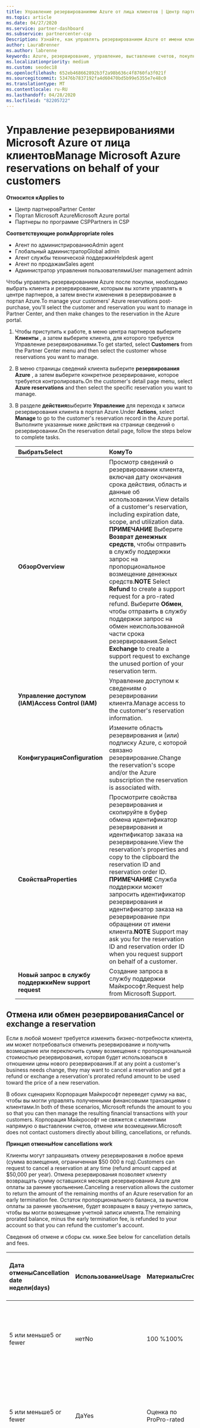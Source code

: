 ```yaml
---
title: Управление резервированиями Azure от лица клиентов | Центр партнеров
ms.topic: article
ms.date: 04/27/2020
ms.service: partner-dashboard
ms.subservice: partnercenter-csp
Description: Узнайте, как управлять резервированием Azure от имени клиента, включая отмену резервирования, Обмен резервированиями или запросить деньги.
author: LauraBrenner
ms.author: labrenne
keywords: Azure, резервирование, управление, выставление счетов, покупка, Отмена, Exchange, оплата за ранним увольнением
ms.localizationpriority: medium
ms.custom: seodec18
ms.openlocfilehash: 652eb468662892b3f2a98b636c4f8760fa3f021f
ms.sourcegitcommit: 53476b7837192fa4d60470bd5b99e5355e7e48c0
ms.translationtype: MT
ms.contentlocale: ru-RU
ms.lasthandoff: 04/28/2020
ms.locfileid: "82205722"
---
```

# <a name="manage-microsoft-azure-reservations-on-behalf-of-your-customers"></a><span data-ttu-id="802e3-104">Управление резервированиями Microsoft Azure от лица клиентов</span><span class="sxs-lookup"><span data-stu-id="802e3-104">Manage Microsoft Azure reservations on behalf of your customers</span></span>

<span data-ttu-id="802e3-105">**Относится к**</span><span class="sxs-lookup"><span data-stu-id="802e3-105">**Applies to**</span></span>

- <span data-ttu-id="802e3-106">Центр партнеров</span><span class="sxs-lookup"><span data-stu-id="802e3-106">Partner Center</span></span>
- <span data-ttu-id="802e3-107">Портал Microsoft Azure</span><span class="sxs-lookup"><span data-stu-id="802e3-107">Microsoft Azure portal</span></span> 
- <span data-ttu-id="802e3-108">Партнеры по программе CSP</span><span class="sxs-lookup"><span data-stu-id="802e3-108">Partners in CSP</span></span>

<span data-ttu-id="802e3-109">**Соответствующие роли**</span><span class="sxs-lookup"><span data-stu-id="802e3-109">**Appropriate roles**</span></span>

- <span data-ttu-id="802e3-110">Агент по администрированию</span><span class="sxs-lookup"><span data-stu-id="802e3-110">Admin agent</span></span>
- <span data-ttu-id="802e3-111">Глобальный администратор</span><span class="sxs-lookup"><span data-stu-id="802e3-111">Global admin</span></span>
- <span data-ttu-id="802e3-112">Агент службы технической поддержки</span><span class="sxs-lookup"><span data-stu-id="802e3-112">Helpdesk agent</span></span>
- <span data-ttu-id="802e3-113">Агент по продажам</span><span class="sxs-lookup"><span data-stu-id="802e3-113">Sales agent</span></span>
- <span data-ttu-id="802e3-114">Администратор управления пользователями</span><span class="sxs-lookup"><span data-stu-id="802e3-114">User management admin</span></span>

<span data-ttu-id="802e3-115">Чтобы управлять резервированием Azure после покупки, необходимо выбрать клиента и резервирование, которым вы хотите управлять в центре партнеров, а затем внести изменения в резервирование в портал Azure.</span><span class="sxs-lookup"><span data-stu-id="802e3-115">To manage your customers' Azure reservations post-purchase, you'll select the customer and reservation you want to manage in Partner Center, and then make changes to the reservation in the Azure portal.</span></span>

1. <span data-ttu-id="802e3-116">Чтобы приступить к работе, в меню центра партнеров выберите **Клиенты** , а затем выберите клиента, для которого требуется Управление резервированиями.</span><span class="sxs-lookup"><span data-stu-id="802e3-116">To get started, select **Customers** from the Partner Center menu and then select the customer whose reservations you want to manage.</span></span> 

2. <span data-ttu-id="802e3-117">В меню страницы сведений клиента выберите **резервирования Azure** , а затем выберите конкретное резервирование, которое требуется контролировать.</span><span class="sxs-lookup"><span data-stu-id="802e3-117">On the customer's detail page menu, select **Azure reservations** and then select the specific reservation you want to manage.</span></span>  

3. <span data-ttu-id="802e3-118">В разделе **действия**выберите **Управление** для перехода к записи резервирования клиента в портал Azure.</span><span class="sxs-lookup"><span data-stu-id="802e3-118">Under **Actions**, select **Manage** to go to the customer's reservation record in the Azure portal.</span></span> <span data-ttu-id="802e3-119">Выполните указанные ниже действия на странице сведений о резервировании.</span><span class="sxs-lookup"><span data-stu-id="802e3-119">On the reservation detail page, follow the steps below to complete tasks.</span></span>  

    | <span data-ttu-id="802e3-120">**Выбрать**</span><span class="sxs-lookup"><span data-stu-id="802e3-120">**Select**</span></span>   | <span data-ttu-id="802e3-121">**Кому**</span><span class="sxs-lookup"><span data-stu-id="802e3-121">**To**</span></span>    |
    |:-----------------------------|:-----------------|
    | <span data-ttu-id="802e3-122">**Обзор**</span><span class="sxs-lookup"><span data-stu-id="802e3-122">**Overview**</span></span>   | <span data-ttu-id="802e3-123">Просмотр сведений о резервировании клиента, включая дату окончания срока действия, область и данные об использовании.</span><span class="sxs-lookup"><span data-stu-id="802e3-123">View details of a customer's reservation, including expiration date, scope, and utilization data.</span></span> <span data-ttu-id="802e3-124">**ПРИМЕЧАНИЕ** Выберите **Возврат денежных средств**, чтобы отправить в службу поддержки запрос на пропорциональное возмещение денежных средств.</span><span class="sxs-lookup"><span data-stu-id="802e3-124">**NOTE** Select **Refund** to create a support request for a pro-rated refund.</span></span> <span data-ttu-id="802e3-125">Выберите **Обмен**, чтобы отправить в службу поддержки запрос на обмен неиспользованной части срока резервирования.</span><span class="sxs-lookup"><span data-stu-id="802e3-125">Select **Exchange** to create a support request to exchange the unused portion of your reservation term.</span></span>  
    | <span data-ttu-id="802e3-126">**Управление доступом (IAM)**</span><span class="sxs-lookup"><span data-stu-id="802e3-126">**Access Control (IAM)**</span></span>   | <span data-ttu-id="802e3-127">Управление доступом к сведениям о резервировании клиента.</span><span class="sxs-lookup"><span data-stu-id="802e3-127">Manage access to the customer's reservation information.</span></span>|
    | <span data-ttu-id="802e3-128">**Конфигурация**</span><span class="sxs-lookup"><span data-stu-id="802e3-128">**Configuration**</span></span>   | <span data-ttu-id="802e3-129">Измените область резервирования и (или) подписку Azure, с которой связано резервирование.</span><span class="sxs-lookup"><span data-stu-id="802e3-129">Change the reservation's scope and/or the Azure subscription the reservation is associated with.</span></span>    |
    | <span data-ttu-id="802e3-130">**Свойства**</span><span class="sxs-lookup"><span data-stu-id="802e3-130">**Properties**</span></span>   | <span data-ttu-id="802e3-131">Просмотрите свойства резервирования и скопируйте в буфер обмена идентификатор резервирования и идентификатор заказа на резервирование.</span><span class="sxs-lookup"><span data-stu-id="802e3-131">View the reservation's properties and copy to the clipboard the reservation ID and reservation order ID.</span></span> <span data-ttu-id="802e3-132">**ПРИМЕЧАНИЕ** Служба поддержки может запросить идентификатор резервирования и идентификатор заказа на резервирование при обращении от имени клиента.</span><span class="sxs-lookup"><span data-stu-id="802e3-132">**NOTE** Support may ask you for the reservation ID and reservation order ID when you request support on behalf of a customer.</span></span>    |
    | <span data-ttu-id="802e3-133">**Новый запрос в службу поддержки**</span><span class="sxs-lookup"><span data-stu-id="802e3-133">**New support request**</span></span>    | <span data-ttu-id="802e3-134">Создание запроса в службу поддержки Майкрософт.</span><span class="sxs-lookup"><span data-stu-id="802e3-134">Request help from Microsoft Support.</span></span>   |
 
## <a name="cancel-or-exchange-a-reservation"></a><span data-ttu-id="802e3-135">Отмена или обмен резервирования</span><span class="sxs-lookup"><span data-stu-id="802e3-135">Cancel or exchange a reservation</span></span> 

<span data-ttu-id="802e3-136">Если в любой момент требуется изменить бизнес-потребности клиента, им может потребоваться отменить резервирование и получить возмещение или переключить сумму возмещения с пропорциональной стоимостью резервирования, которая будет использоваться в отношении цены нового резервирования.</span><span class="sxs-lookup"><span data-stu-id="802e3-136">If at any point a customer's business needs change, they may want to cancel a reservation and get a refund or exchange a reservation's prorated refund amount to be used toward the price of a new reservation.</span></span>

<span data-ttu-id="802e3-137">В обоих сценариях Корпорация Майкрософт переведет сумму на вас, чтобы вы могли управлять полученными финансовыми транзакциями с клиентами.</span><span class="sxs-lookup"><span data-stu-id="802e3-137">In both of these scenarios, Microsoft refunds the amount to you so that you can then manage the resulting financial transactions with your customers.</span></span> <span data-ttu-id="802e3-138">Корпорация Майкрософт не свяжется с клиентами напрямую о выставлении счетов, отмене или возмещении.</span><span class="sxs-lookup"><span data-stu-id="802e3-138">Microsoft does not contact customers directly about billing, cancellations, or refunds.</span></span>


<span data-ttu-id="802e3-139">**Принцип отмены**</span><span class="sxs-lookup"><span data-stu-id="802e3-139">**How cancellations work**</span></span>

<span data-ttu-id="802e3-140">Клиенты могут запрашивать отмену резервирования в любое время (сумма возмещения, ограниченная $50 000 в год).</span><span class="sxs-lookup"><span data-stu-id="802e3-140">Customers can request to cancel a reservation at any time (refund amount capped at $50,000 per year).</span></span> <span data-ttu-id="802e3-141">Отмена резервирования позволяет клиенту возвращать сумму оставшихся месяцев резервирования Azure для оплаты за ранние увольнение.</span><span class="sxs-lookup"><span data-stu-id="802e3-141">Canceling a reservation allows the customer to return the amount of the remaining months of an Azure reservation for an early termination fee.</span></span> <span data-ttu-id="802e3-142">Остаток пропорционального баланса, за вычетом оплаты за ранние увольнение, будет возвращен в вашу учетную запись, чтобы вы могли возмещение учетной записи клиента.</span><span class="sxs-lookup"><span data-stu-id="802e3-142">The remaining prorated balance, minus the early termination fee, is refunded to your account so that you can refund the customer's account.</span></span> 

<span data-ttu-id="802e3-143">Сведения об отмене и сборы см. ниже.</span><span class="sxs-lookup"><span data-stu-id="802e3-143">See below for cancellation details and fees.</span></span>


|<span data-ttu-id="802e3-144">**Дата отмены**</span><span class="sxs-lookup"><span data-stu-id="802e3-144">**Cancellation date**</span></span><br> <span data-ttu-id="802e3-145">недели</span><span class="sxs-lookup"><span data-stu-id="802e3-145">(days)</span></span>   |<span data-ttu-id="802e3-146">**Использование**</span><span class="sxs-lookup"><span data-stu-id="802e3-146">**Usage**</span></span>    |<span data-ttu-id="802e3-147">**Материалы**</span><span class="sxs-lookup"><span data-stu-id="802e3-147">**Credit**</span></span>  |<span data-ttu-id="802e3-148">**Раннее завершение**</span><span class="sxs-lookup"><span data-stu-id="802e3-148">**Early termination**</span></span><br> <span data-ttu-id="802e3-149">индивидуальной учетной записи</span><span class="sxs-lookup"><span data-stu-id="802e3-149">fee</span></span>    |<span data-ttu-id="802e3-150">**Ограничение на возврат**</span><span class="sxs-lookup"><span data-stu-id="802e3-150">**Refund cap**</span></span> | 
|:----------------------------------|:------------|:-----------|:--------------------------------|:--------------|
|<span data-ttu-id="802e3-151">5 или меньше</span><span class="sxs-lookup"><span data-stu-id="802e3-151">5 or fewer</span></span>                         | <span data-ttu-id="802e3-152">нет</span><span class="sxs-lookup"><span data-stu-id="802e3-152">No</span></span>          | <span data-ttu-id="802e3-153">100 %</span><span class="sxs-lookup"><span data-stu-id="802e3-153">100%</span></span>       | <span data-ttu-id="802e3-154">нет</span><span class="sxs-lookup"><span data-stu-id="802e3-154">No</span></span>                              | <span data-ttu-id="802e3-155">$50 000 ДОЛЛ. США</span><span class="sxs-lookup"><span data-stu-id="802e3-155">$50,000 USD</span></span>   |
|<span data-ttu-id="802e3-156">5 или меньше</span><span class="sxs-lookup"><span data-stu-id="802e3-156">5 or fewer</span></span>                         | <span data-ttu-id="802e3-157">Да</span><span class="sxs-lookup"><span data-stu-id="802e3-157">Yes</span></span>         | <span data-ttu-id="802e3-158">Оценка по Pro</span><span class="sxs-lookup"><span data-stu-id="802e3-158">Pro-rated</span></span>  | <span data-ttu-id="802e3-159">нет</span><span class="sxs-lookup"><span data-stu-id="802e3-159">No</span></span>                              | <span data-ttu-id="802e3-160">$50 000 ДОЛЛ. США</span><span class="sxs-lookup"><span data-stu-id="802e3-160">$50,000 USD</span></span>   |
|<span data-ttu-id="802e3-161">Более 5</span><span class="sxs-lookup"><span data-stu-id="802e3-161">More than 5</span></span>                        | <span data-ttu-id="802e3-162">нет</span><span class="sxs-lookup"><span data-stu-id="802e3-162">No</span></span>          | <span data-ttu-id="802e3-163">Оценка по Pro</span><span class="sxs-lookup"><span data-stu-id="802e3-163">Pro-rated</span></span>  | <span data-ttu-id="802e3-164">12 %</span><span class="sxs-lookup"><span data-stu-id="802e3-164">12%</span></span>                             | <span data-ttu-id="802e3-165">$50 000 ДОЛЛ. США</span><span class="sxs-lookup"><span data-stu-id="802e3-165">$50,000 USD</span></span>   |
|<span data-ttu-id="802e3-166">Более 5</span><span class="sxs-lookup"><span data-stu-id="802e3-166">More than 5</span></span>                        | <span data-ttu-id="802e3-167">Да</span><span class="sxs-lookup"><span data-stu-id="802e3-167">Yes</span></span>         | <span data-ttu-id="802e3-168">Оценка по Pro</span><span class="sxs-lookup"><span data-stu-id="802e3-168">Pro-rated</span></span>  | <span data-ttu-id="802e3-169">12 %</span><span class="sxs-lookup"><span data-stu-id="802e3-169">12%</span></span>                             | <span data-ttu-id="802e3-170">$50 000 ДОЛЛ. США</span><span class="sxs-lookup"><span data-stu-id="802e3-170">$50,000 USD</span></span>   |


<span data-ttu-id="802e3-171">**Принцип обмена**</span><span class="sxs-lookup"><span data-stu-id="802e3-171">**How exchanges work**</span></span> 

<span data-ttu-id="802e3-172">Если клиент хочет купить другое резервирование, чем тот, который им изначально приобрел, он может запросить Exchange.</span><span class="sxs-lookup"><span data-stu-id="802e3-172">If a customer wants to buy a different reservation than the one they originally bought from you, they can request an exchange.</span></span> <span data-ttu-id="802e3-173">Обмен резервированием может быть привлекательным альтернативным вариантом отмены резервирования, так как он позволяет клиенту использовать пропорционально сумму возмещения в сторону цены нового резервирования.</span><span class="sxs-lookup"><span data-stu-id="802e3-173">Exchanging a reservation can be an attractive alternative to canceling a reservation because it allows the customer to use the prorated refund amount toward the price of the new reservation.</span></span> 

<span data-ttu-id="802e3-174">Сумма пропорционального возврата кредитуется по счету, чтобы вы могли предложить клиенту Exchange.</span><span class="sxs-lookup"><span data-stu-id="802e3-174">The prorated refund amount is credited to your account so that you can offer the customer an exchange.</span></span>


## <a name="request-a-refund-or-exchange-on-behalf-of-a-customer"></a><span data-ttu-id="802e3-175">Создание запроса на возврат денежных средств или обмен от лица клиента</span><span class="sxs-lookup"><span data-stu-id="802e3-175">Request a refund or exchange on behalf of a customer</span></span> 

<span data-ttu-id="802e3-176">Чтобы отправить запрос в службу поддержки для возврата денег или обмена от имени ваших клиентов, выберите клиента и резервирование в центре партнеров, а затем создайте запрос в службу поддержки в портал Azure.</span><span class="sxs-lookup"><span data-stu-id="802e3-176">To file a support request for a refund or exchange on behalf of your customers, you'll select the customer and reservation in Partner Center, and then create the support request in the Azure portal.</span></span> 

>[!NOTE]
><span data-ttu-id="802e3-177">Агенты службы поддержки Майкрософт могут запросить идентификатор резервирования и идентификатор заказа на резервирование.</span><span class="sxs-lookup"><span data-stu-id="802e3-177">Microsoft Support agents may ask you to provide the reservation ID and reservation order ID.</span></span> <span data-ttu-id="802e3-178">Эти сведения можно найти на странице **свойств** резервирования в портал Azure.</span><span class="sxs-lookup"><span data-stu-id="802e3-178">You can find this information on the reservation's **Properties** page in the Azure portal.</span></span> 

1. <span data-ttu-id="802e3-179">Чтобы начать работу, в меню центра партнеров выберите **Клиенты** , а затем выберите клиента, которому требуется возврат денег.</span><span class="sxs-lookup"><span data-stu-id="802e3-179">To get started, select **Customers** from the Partner Center menu and then select the customer who wants a refund.</span></span> 

2. <span data-ttu-id="802e3-180">На странице сведения о клиенте выберите **резервирование Azure** , а затем выберите конкретное резервирование, которое клиент хочет получить из возмещения.</span><span class="sxs-lookup"><span data-stu-id="802e3-180">On the customer's detail page, select **Azure reservations** and then select the specific reservation the customer wants refunded.</span></span>  

3. <span data-ttu-id="802e3-181">В разделе **действия**выберите **Возврат** для перехода к записи резервирования клиента в портал Azure и инициируйте запрос в службу поддержки.</span><span class="sxs-lookup"><span data-stu-id="802e3-181">Under **Actions**, select **Refund** to go to the customer's reservation record in the Azure portal and initiate a support request.</span></span>  

4. <span data-ttu-id="802e3-182">Чтобы запросить возмещение средств, выполните указанные ниже действия на странице **Новый запрос на поддержку**.</span><span class="sxs-lookup"><span data-stu-id="802e3-182">On the **New support request** page, follow the steps below to request a refund.</span></span> <span data-ttu-id="802e3-183">После каждого шага выбирайте **Далее**.</span><span class="sxs-lookup"><span data-stu-id="802e3-183">Select **Next** after each step.</span></span> 

    |<span data-ttu-id="802e3-184">**Шаг**</span><span class="sxs-lookup"><span data-stu-id="802e3-184">**Step**</span></span>                    |<span data-ttu-id="802e3-185">**Выбранные параметры**</span><span class="sxs-lookup"><span data-stu-id="802e3-185">**Selections**</span></span>    |
    |:---------------------------|:-----------------|
    |<span data-ttu-id="802e3-186">**1 Основные сведения**</span><span class="sxs-lookup"><span data-stu-id="802e3-186">**1 Basics**</span></span>                |<span data-ttu-id="802e3-187">Тип обращения: выставление счетов.</span><span class="sxs-lookup"><span data-stu-id="802e3-187">Issue type: Billing.</span></span>  |
    |<span data-ttu-id="802e3-188">**2 Проблема**</span><span class="sxs-lookup"><span data-stu-id="802e3-188">**2 Problem**</span></span>               |<span data-ttu-id="802e3-189">Тип проблемы: управление резервированиями.</span><span class="sxs-lookup"><span data-stu-id="802e3-189">Problem type: Reservation management.</span></span> <span data-ttu-id="802e3-190">Категория: обмены и возвраты денежных средств.</span><span class="sxs-lookup"><span data-stu-id="802e3-190">Category: Exchanges and refunds.</span></span> |
    |<span data-ttu-id="802e3-191">**3 Контактные данные**</span><span class="sxs-lookup"><span data-stu-id="802e3-191">**3 Contact information**</span></span>   |<span data-ttu-id="802e3-192">Выберите предпочтительные параметры и укажите необходимые сведения.</span><span class="sxs-lookup"><span data-stu-id="802e3-192">Select your preferences and enter the required information.</span></span> 

5.  <span data-ttu-id="802e3-193">После завершения работы выберите **Создать**.</span><span class="sxs-lookup"><span data-stu-id="802e3-193">Select **Create** when done.</span></span>

## <a name="azure-reservations-resources"></a><span data-ttu-id="802e3-194">Ресурсы о резервированиях Azure</span><span class="sxs-lookup"><span data-stu-id="802e3-194">Azure reservations resources</span></span>
|<span data-ttu-id="802e3-195">**Сведения о**</span><span class="sxs-lookup"><span data-stu-id="802e3-195">**For information about**</span></span>   |<span data-ttu-id="802e3-196">**Прочитайте это**</span><span class="sxs-lookup"><span data-stu-id="802e3-196">**Read this**</span></span>    |
|:-----------------------------|:-----------------|
|<span data-ttu-id="802e3-197">Обзор резервирований Azure в программе CSP</span><span class="sxs-lookup"><span data-stu-id="802e3-197">Azure reservations in CSP overview</span></span>  | [<span data-ttu-id="802e3-198">Продажа Microsoft Azure Reserved Instances</span><span class="sxs-lookup"><span data-stu-id="802e3-198">Sell Microsoft Azure Reserved Instances</span></span>](azure-reservations.md) |
|<span data-ttu-id="802e3-199">Приобретение резервирований Azure для клиентов в центре партнеров</span><span class="sxs-lookup"><span data-stu-id="802e3-199">Purchasing Azure reservations for your customers in Partner Center</span></span>   | [<span data-ttu-id="802e3-200">Приобретение резервирований Azure</span><span class="sxs-lookup"><span data-stu-id="802e3-200">Buy Azure reservations</span></span>](azure-reservations-buying.md) |
|<span data-ttu-id="802e3-201">Определение требуемого размера виртуальных машин и проверка использования виртуальной машины клиента</span><span class="sxs-lookup"><span data-stu-id="802e3-201">Determine the correct VM size and verify customer VM usage</span></span>   | [<span data-ttu-id="802e3-202">Размеры виртуальных машин для максимального использования резервирования Azure</span><span class="sxs-lookup"><span data-stu-id="802e3-202">VM sizing for maximum Azure reservation usage</span></span>](azure-usage.md)   |
|<span data-ttu-id="802e3-203">Приобретение резервирований Azure с помощью API Центра партнеров</span><span class="sxs-lookup"><span data-stu-id="802e3-203">Purchasing Azure reservations using the Partner Center API</span></span> | <span data-ttu-id="802e3-204">[Приобретение услуги Azure Reserved VM Instances](https://docs.microsoft.com/partner-center/develop/purchase-azure-reservations) в документации для разработчиков в Центре партнеров</span><span class="sxs-lookup"><span data-stu-id="802e3-204">[Purchase Azure Reserved VM Instances](https://docs.microsoft.com/partner-center/develop/purchase-azure-reservations) in the Partner Center developer documentation</span></span>   |
|<span data-ttu-id="802e3-205">Предоставление клиентам разрешения на приобретение собственных резервирований Azure из подписки, приобретенной для них.</span><span class="sxs-lookup"><span data-stu-id="802e3-205">Giving customers permission to buy their own Azure reservations from a subscription you purchased for them.</span></span> | [<span data-ttu-id="802e3-206">Предоставление клиентам разрешения на приобретение собственных резервирований Azure</span><span class="sxs-lookup"><span data-stu-id="802e3-206">Give customers permission to buy their own Azure reservations</span></span>](give-customers-permission.md)   |


